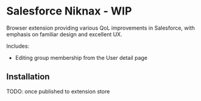 # Salesforce Niknax - WIP

Browser extension providing various QoL improvements in Salesforce, with emphasis on familiar design and excellent UX.

Includes:
* Editing group membership from the User detail page

## Installation

TODO: once published to extension store